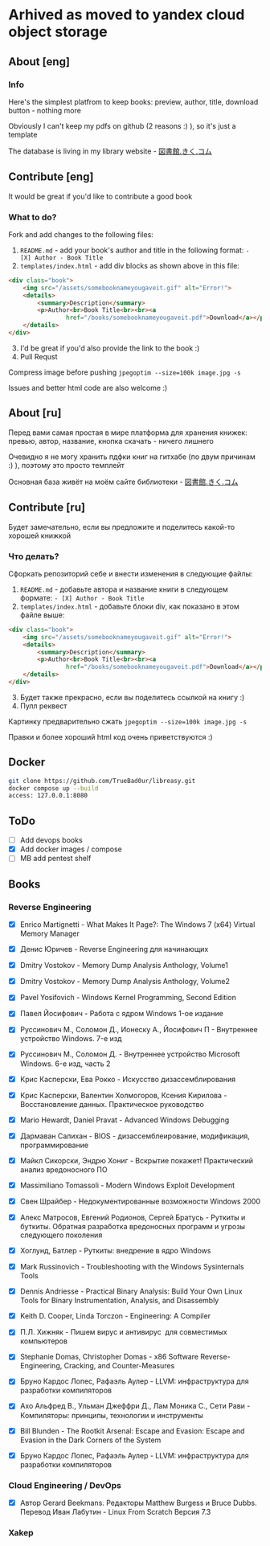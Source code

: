 # Arhived as moved to yandex cloud object storage

## About [eng]
### Info
Here's the simplest platfrom to keep books: preview, author, title, download button - nothing more

Obviously I can't keep my pdfs on github (2 reasons :) ), so it's just a template 

The database is living in my library website - [図書館.きく.コム](図書館.きく.コム)


## Contribute [eng]
It would be great if you'd like to contribute a good book

### What to do?
Fork and add changes to the following files:
1) ```README.md``` - add your book's author and title in the following format:
```- [X] Author - Book Title```
2) ```templates/index.html``` - add div blocks as shown above in this file:
```html
<div class="book">
    <img src="/assets/somebooknameyougaveit.gif" alt="Error!">
    <details>
        <summary>Description</summary>
        <p>Author<br>Book Title<br><br><a
                href="/books/somebooknameyougaveit.pdf">Download</a></p>
    </details>
</div>
```
3) I'd be great if you'd also provide the link to the book :)
4) Pull Requst

Compress image before pushing ```jpegoptim --size=100k image.jpg -s```

Issues and better html code are also welcome :)

## About [ru]
Перед вами самая простая в мире платформа для хранения книжек: превью, автор, название, кнопка скачать - ничего лишнего

Очевидно я не могу хранить пдфки книг на гитхабе (по двум причинам :) ), поэтому это просто темплейт

Основная база живёт на моём сайте библиотеки - [図書館.きく.コム](図書館.きく.コム)

## Contribute [ru]
Будет замечательно, если вы предложите и поделитесь какой-то хорошей книжкой

### Что делать?
Сфоркать репозиторий себе и внести изменения в следующие файлы:
1) ```README.md``` - добавьте автора и название книги в следующем формате:
```- [X] Author - Book Title```
2) ```templates/index.html``` - добавьте блоки div, как показано в этом файле выше:
```html
<div class="book">
    <img src="/assets/somebooknameyougaveit.gif" alt="Error!">
    <details>
        <summary>Description</summary>
        <p>Author<br>Book Title<br><br><a
                href="/books/somebooknameyougaveit.pdf">Download</a></p>
    </details>
</div>
```
3) Будет также прекрасно, если вы поделитесь ссылкой на книгу :)
4) Пулл реквест

Картинку предварительно сжать ```jpegoptim --size=100k image.jpg -s```

Правки и более хороший html код очень приветствуются :)

## Docker
```bash
git clone https://github.com/TrueBad0ur/libreasy.git
docker compose up --build
access: 127.0.0.1:8080
```

## ToDo
- [ ] Add devops books
- [X] Add docker images / compose
- [ ] MB add pentest shelf

## Books

### Reverse Engineering

- [X] Enrico Martignetti - What Makes It Page?: The Windows 7 (x64) Virtual Memory Manager
- [X] Денис Юричев - Reverse Engineering для начинающих
- [X] Dmitry Vostokov - Memory Dump Analysis Anthology, Volume1
- [X] Dmitry Vostokov - Memory Dump Analysis Anthology, Volume2
- [X] Pavel Yosifovich - Windows Kernel Programming, Second Edition
- [X] Павел Йосифович - Работа с ядром Windows 1-ое издание
- [X] Руссинович М., Соломон Д., Ионеску А., Йосифович П - Внутреннее устройство Windows. 7-е изд
- [X] Руссинович М., Соломон Д. - Внутреннее устройство Microsoft Windows. 6-е изд, часть 2
- [X] Крис Касперски, Ева Рокко - Искусство дизассемблирования
- [X] Крис Касперски, Валентин Холмогоров, Ксения Кирилова - Восстановление данных. Практическое руководство
- [X] Mario Hewardt, Daniel Pravat - Advanced Windows Debugging 
- [X] Дармаван Салихан - BIOS - дизассемблеирование, модификация, программирование
- [X] Майкл Сикорски, Эндрю Хониг - Вскрытие покажет! Практический анализ вредоносного ПО
- [X] Massimiliano Tomassoli - Modern Windows Exploit Development
- [X] Свен Шрайбер - Недокументированные возможности Windows 2000
- [X] Алекс Матросов, Евгений Родионов, Сергей Братусь - Руткиты и буткиты. Обратная разработка вредоносных программ и угрозы следующего поколения
- [X] Хоглунд, Батлер - Руткиты: внедрение в ядро Windows
- [X] Mark Russinovich - Troubleshooting with the Windows Sysinternals Tools
- [X] Dennis Andriesse - Practical Binary Analysis: Build Your Own Linux Tools for Binary Instrumentation, Analysis, and Disassembly
- [X] Keith D. Cooper, Linda Torczon - Engineering: A Compiler
- [X] П.Л. Хижняк - Пишем вирус и антивирус  для совместимых компьютеров
- [X] Stephanie Domas, Christopher Domas - x86 Software Reverse-Engineering, Cracking, and Counter-Measures
- [X] Бруно Кардос Лопес, Рафаэль Аулер - LLVM: инфраструктура для разработки компиляторов
- [X] Ахо Альфред В., Ульман Джеффри Д., Лам Моника С., Сети Рави - Компиляторы: принципы, технологии и инструменты
- [X] Bill Blunden - The Rootkit Arsenal: Escape and Evasion: Escape and Evasion in the Dark Corners of the System
- [X] Бруно Кардос Лопес, Рафаэль Аулер - LLVM: инфраструктура для разработки компиляторов


### Cloud Engineering / DevOps

- [X] Автор Gerard Beekmans. Редакторы Matthew Burgess и Bruce Dubbs. Перевод Иван Лабутин - Linux From Scratch Версия 7.3


### Xakep

